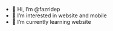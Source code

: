 - 👋 Hi, I’m @fazridep
- 👀 I’m interested in website and mobile
- 🌱 I’m currently learning website


<!---
fazridep/fazridep is a ✨ special ✨ repository because its `README.md` (this file) appears on your GitHub profile.
You can click the Preview link to take a look at your changes.
--->
